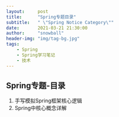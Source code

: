 ```yaml
---
layout:     post
title:      "Spring专题目录"
subtitle:   " \"Spring Notice Category\""
date:       2021-03-21 21:30:00
author:     "snowball"
header-img: "img/tag-bg.jpg"
tags:
    - Spring
    - Spring学习笔记
    - 技术
---
```


<!-- > “Spring. ” -->

## Spring专题-目录

1. 手写模拟Spring框架核心逻辑
2. Spring中核心概念详解
